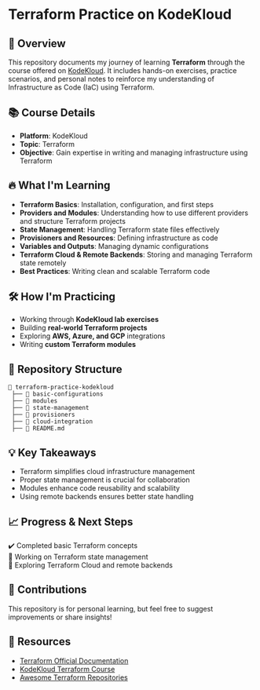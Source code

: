 # Terraform Practice on KodeKloud

## 📌 Overview
This repository documents my journey of learning **Terraform** through the course offered on [KodeKloud](https://kodekloud.com/). It includes hands-on exercises, practice scenarios, and personal notes to reinforce my understanding of Infrastructure as Code (IaC) using Terraform.

## 📚 Course Details
- **Platform**: KodeKloud
- **Topic**: Terraform
- **Objective**: Gain expertise in writing and managing infrastructure using Terraform

## 🔥 What I'm Learning
- **Terraform Basics**: Installation, configuration, and first steps
- **Providers and Modules**: Understanding how to use different providers and structure Terraform projects
- **State Management**: Handling Terraform state files effectively
- **Provisioners and Resources**: Defining infrastructure as code
- **Variables and Outputs**: Managing dynamic configurations
- **Terraform Cloud & Remote Backends**: Storing and managing Terraform state remotely
- **Best Practices**: Writing clean and scalable Terraform code

## 🛠️ How I'm Practicing
- Working through **KodeKloud lab exercises**
- Building **real-world Terraform projects**
- Exploring **AWS, Azure, and GCP** integrations
- Writing **custom Terraform modules**

## 🚀 Repository Structure
```
📂 terraform-practice-kodekloud
 ├── 📁 basic-configurations
 ├── 📁 modules
 ├── 📁 state-management
 ├── 📁 provisioners
 ├── 📁 cloud-integration
 ├── 📄 README.md
```

## 💡 Key Takeaways
- Terraform simplifies cloud infrastructure management
- Proper state management is crucial for collaboration
- Modules enhance code reusability and scalability
- Using remote backends ensures better state handling

## 📈 Progress & Next Steps
✔️ Completed basic Terraform concepts  
🔲 Working on Terraform state management  
🔲 Exploring Terraform Cloud and remote backends  

## 🤝 Contributions
This repository is for personal learning, but feel free to suggest improvements or share insights!

## 📌 Resources
- [Terraform Official Documentation](https://developer.hashicorp.com/terraform/docs)
- [KodeKloud Terraform Course](https://kodekloud.com/courses/terraform-for-beginners/)
- [Awesome Terraform Repositories](https://github.com/shuaibiyy/awesome-terraform)
